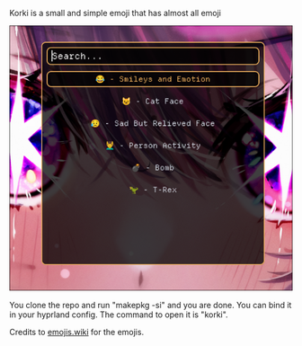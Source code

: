 Korki is a small and simple emoji that has almost all emoji

<img src="images/pic.png">

You clone the repo and run "makepkg -si" and you are done. You can bind it in your hyprland config. The command to open it is "korki".


Credits to [emojis.wiki](https://emojis.wiki/all-emojis/) for the emojis.
